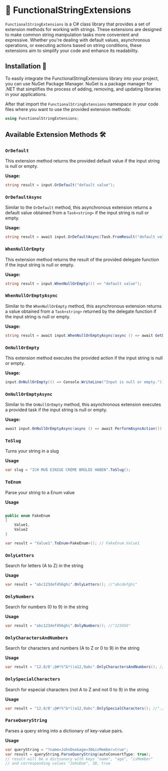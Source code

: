 # 🧶 FunctionalStringExtensions

`FunctionalStringExtensions` is a C# class library that provides a set of extension methods for working with strings. 
These extensions are designed to make common string manipulation tasks more convenient and expressive. 
Whether you're dealing with default values, asynchronous operations, or executing actions based on string conditions,
these extensions aim to simplify your code and enhance its readability.

## Installation 🚀

To easily integrate the FunctionalStringExtensions library into your project, you can use NuGet Package Manager. 
NuGet is a package manager for .NET that simplifies the process of adding, removing, 
and updating libraries in your applications.

After that import the `FunctionalStringExtensions` namespace in your code files where you want to use the provided extension methods:

```csharp
using FunctionalStringExtensions;
```

## Available Extension Methods 🛠️

### `OrDefault`

This extension method returns the provided default value if the input string is null or empty.

**Usage:**
```csharp
string result = input.OrDefault("default value");
```

### `OrDefaultAsync`

Similar to the `OrDefault` method, this asynchronous extension returns a default value obtained from a `Task<string>` if the input string is null or empty.

**Usage:**
```csharp
string result = await input.OrDefaultAsync(Task.FromResult("default value"));
```

### `WhenNullOrEmpty`

This extension method returns the result of the provided delegate function if the input string is null or empty.

**Usage:**
```csharp
string result = input.WhenNullOrEmpty(() => "default value");
```

### `WhenNullOrEmptyAsync`

Similar to the `WhenNullOrEmpty` method, this asynchronous extension returns a value obtained from a `Task<string>` returned by the delegate function if the input string is null or empty.

**Usage:**
```csharp
string result = await input.WhenNullOrEmptyAsync(async () => await GetDefaultValueAsync());
```

### `OnNullOrEmpty`

This extension method executes the provided action if the input string is null or empty.

**Usage:**
```csharp
input.OnNullOrEmpty(() => Console.WriteLine("Input is null or empty."));
```

### `OnNullOrEmptyAsync`

Similar to the `OnNullOrEmpty` method, this asynchronous extension executes a provided task if the input string is null or empty.

**Usage:**
```csharp
await input.OnNullOrEmptyAsync(async () => await PerformAsyncAction());
```

### `ToSlug`

Turns your string in a slug

**Usage**
```csharp
var slug = "ICH MUß EINIGE CRÈME BRÛLÉE HABEN".ToSlug();
```

### `ToEnum`

Parse your string to a Enum value

**Usage**
```csharp

public enum FakeEnum
{
    Value1,
    Value2
}

var result = "Value1".ToEnum<FakeEnum>(); // FakeEnum.Value1
```

### `OnlyLetters`

Search for letters (A to Z) in the string

**Usage**
```csharp
var result = "abc123def456ghi".OnlyLetters(); //"abcdefghi"
```

### `OnlyNumbers`

Search for numbers (0 to 9) in the string

**Usage**
```csharp
var result = "abc123def456ghi".OnlyNumbers(); //"123456"
```

### `OnlyCharactersAndNumbers`

Search for characters and numbers (A to Z or 0 to 9) in the string

**Usage**
```csharp
var result = "12.8/0';@#!%^&*()a12,9abc".OnlyCharactersAndNumbers(); //"1280a129abc"
```

### `OnlySpecialCharacters`

Search for especial characters (not A to Z and not 0 to 9) in the string

**Usage**
```csharp
var result = "12.8/0';@#!%^&*()a12,9abc".OnlySpecialCharacters(); //"./';@#!%^&*(),"
```

### `ParseQueryString`

Parses a query string into a dictionary of key-value pairs.

**Usage**
```csharp
var queryString = "?name=JohnDoe&age=30&isMember=true";
var result = queryString.ParseQueryString(autoConvertType: true);
// result will be a dictionary with keys "name", "age", "isMember"
// and corresponding values "JohnDoe", 30, true
```